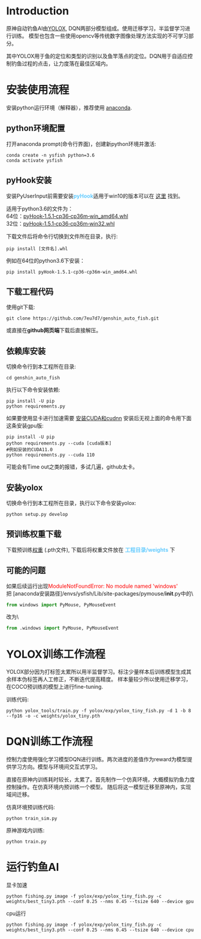 # Introduction
原神自动钓鱼AI由[YOLOX](https://github.com/Megvii-BaseDetection/YOLOX), DQN两部分模型组成。使用迁移学习，半监督学习进行训练。
模型也包含一些使用opencv等传统数字图像处理方法实现的不可学习部分。

其中YOLOX用于鱼的定位和类型的识别以及鱼竿落点的定位。DQN用于自适应控制钓鱼过程的点击，让力度落在最佳区域内。

# 安装使用流程
安装python运行环境（解释器），推荐使用 [anaconda](https://www.anaconda.com/products/individual#Downloads).

## python环境配置

打开anaconda prompt(命令行界面)，创建新python环境并激活:
```shell
conda create -n ysfish python=3.6
conda activate ysfish
```

## pyHook安装
安装PyUserInput前需要安装<font color=#66CCFF>**pyHook**</font>适用于win10的版本可以在 [这里](https://www.lfd.uci.edu/~gohlke/pythonlibs/) 找到。

适用于python3.6的文件为：\
64位：[pyHook‑1.5.1‑cp36‑cp36m‑win_amd64.whl](https://download.lfd.uci.edu/pythonlibs/y2rycu7g/cp36/pyHook-1.5.1-cp36-cp36m-win_amd64.whl) \
32位：[pyHook‑1.5.1‑cp36‑cp36m‑win32.whl](https://download.lfd.uci.edu/pythonlibs/y2rycu7g/cp36/pyHook-1.5.1-cp36-cp36m-win32.whl)

下载文件后将命令行切换到文件所在目录，执行:
```shell
pip install [文件名].whl
```
例如在64位的python3.6下安装：
```shell
pip install pyHook-1.5.1-cp36-cp36m-win_amd64.whl
```

## 下载工程代码
使用git下载:
```shell
git clone https://github.com/7eu7d7/genshin_auto_fish.git
```
或直接在**github网页端**下载后直接解压。

## 依赖库安装
切换命令行到本工程所在目录:
```shell
cd genshin_auto_fish
```
执行以下命令安装依赖:
```shell
pip install -U pip
python requirements.py
```
如果要使用显卡进行加速需要 [安装CUDA和cudnn](https://zhuanlan.zhihu.com/p/94220564?utm_source=wechat_session&ivk_sa=1024320u) 安装后无视上面的命令用下面这条安装gpu版:
```shell
pip install -U pip
python requirements.py --cuda [cuda版本]
#例如安装的CUDA11.0
python requirements.py --cuda 110
```
可能会有Time out之类的报错，多试几遍，github太卡。

## 安装yolox
切换命令行到本工程所在目录，执行以下命令安装yolox:
```shell
python setup.py develop
```

## 预训练权重下载
下载预训练[权重](https://github.com/7eu7d7/genshin_auto_fish/releases/tag/weights) (.pth文件),
下载后将权重文件放在 <font color=#66CCFF>**工程目录/weights**</font> 下

## 可能的问题
如果后续运行出现<font color=red>ModuleNotFoundError: No module named 'windows'</font>\
把 [anaconda安装路径]/envs/ysfish/Lib/site-packages/pymouse/__init__.py中的\
```python
from windows import PyMouse, PyMouseEvent
```
改为\
```python
from .windows import PyMouse, PyMouseEvent
```

# YOLOX训练工作流程
YOLOX部分因为打标签太累所以用半监督学习。标注少量样本后训练模型生成其余样本伪标签再人工修正，不断迭代提高精度。
样本量较少所以使用迁移学习，在COCO预训练的模型上进行fine-tuning.

训练代码:
```shell
python yolox_tools/train.py -f yolox/exp/yolox_tiny_fish.py -d 1 -b 8 --fp16 -o -c weights/yolox_tiny.pth
```

# DQN训练工作流程
控制力度使用强化学习模型DQN进行训练。两次进度的差值作为reward为模型提供学习方向。模型与环境间交互式学习。

直接在原神内训练耗时较长，太累了。首先制作一个仿真环境，大概模拟钓鱼力度控制操作。在仿真环境内预训练一个模型。
随后将这一模型迁移至原神内，实现域间迁移。

仿真环境预训练代码:
```shell
python train_sim.py
```
原神游戏内训练:
```shell
python train.py
```

# 运行钓鱼AI
显卡加速
```shell
python fishing.py image -f yolox/exp/yolox_tiny_fish.py -c weights/best_tiny3.pth --conf 0.25 --nms 0.45 --tsize 640 --device gpu
```
cpu运行
```shell
python fishing.py image -f yolox/exp/yolox_tiny_fish.py -c weights/best_tiny3.pth --conf 0.25 --nms 0.45 --tsize 640 --device cpu
```